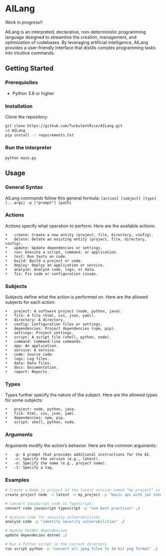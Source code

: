 # AILang

*Work in progress!!*

AILang is an interpreted, declarative, non-deterministic programming language designed to streamline the creation, management, and optimization of codebases. By leveraging artificial intelligence, AILang provides a user-friendly interface that distills complex programming tasks into intuitive commands.

## Getting Started

### Prerequisites

- Python 3.8 or higher

### Installation

Clone the repository:

```sh
git clone https://github.com/TurbulentRice/AILang.git
cd AILang
pip install -r requirements.txt
```

### Run the interpreter

`python main.py`

## Usage

### General Syntax

AILang commands follow this general formula:
`[action] [subject] [type] [...args] -p ["prompt"] [path]`

### Actions

Actions specify what operation to perform. Here are the available actions:

	•	create: Create a new entity (project, file, directory, config).
	•	delete: Delete an existing entity (project, file, directory, config).
	•	update: Update dependencies or settings.
	•	run: Execute a script, command, or application.
	•	test: Run tests on code.
	•	build: Build a project or code.
	•	deploy: Deploy an application or service.
	•	analyze: Analyze code, logs, or data.
	•	fix: Fix code or configuration issues.

### Subjects

Subjects define what the action is performed on. Here are the allowed subjects for each action:

	•	project: A software project (node, python, java).
	•	file: A file (html, css, json, yaml).
	•	directory: A directory.
	•	config: Configuration files or settings.
	•	dependencies: Project dependencies (npm, pip).
	•	settings: Project settings.
	•	script: A script file (shell, python, node).
	•	command: Command-line commands.
	•	app: An application.
	•	service: A service.
	•	code: Source code.
	•	logs: Log files.
	•	data: Data files.
	•	docs: Documentation.
	•	report: Reports.

### Types

Types further specify the nature of the subject. Here are the allowed types for some subjects:

	•	project: node, python, java.
	•	file: html, css, json, yaml.
	•	dependencies: npm, pip.
	•	script: shell, python, node.

### Arguments

Arguments modify the action’s behavior. Here are the common arguments:

	•	-p: A prompt that provides additional instructions for the AI.
	•	-v: Specify the version (e.g., latest).
	•	-n: Specify the name (e.g., project name).
	•	-t: Specify a tag.

### Examples

```sh
# Create a Node.js project of the latest version named “my_project” in the current directory
create project node -v latest -n my_project -p "basic api with jwt token authentication" ./

# Convert JavaScript code to TypeScript:
convert code javascript typescript -p "use best practices" ./

# Analyze code for security vulnerabilities
analyze code -p "identify security vulnerabilities" ./

# Update DotNet dependencies
update dependecies dotnet ./

# Run a Python script in the current directory
run script python -p "convert all jpeg files to 16-bit png format" ./
```
